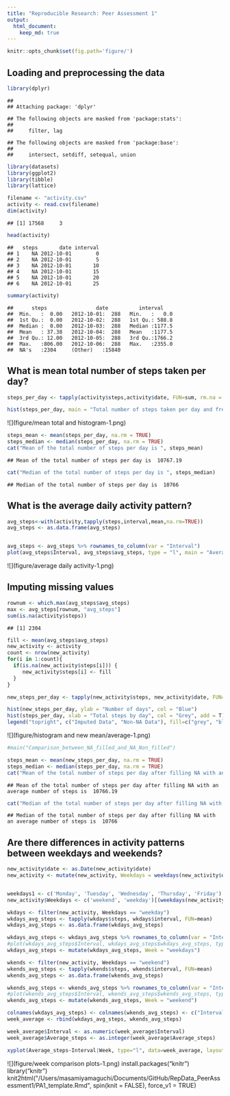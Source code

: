 ```yaml
---
title: "Reproducible Research: Peer Assessment 1"
output: 
  html_document:
    keep_md: true
---
```


```r
knitr::opts_chunk$set(fig.path='figure/')
```

## Loading and preprocessing the data

```r
library(dplyr)
```

```
## 
## Attaching package: 'dplyr'
```

```
## The following objects are masked from 'package:stats':
## 
##     filter, lag
```

```
## The following objects are masked from 'package:base':
## 
##     intersect, setdiff, setequal, union
```

```r
library(datasets)
library(ggplot2)
library(tibble)
library(lattice)

filename <- "activity.csv"
activity <- read.csv(filename)
dim(activity)
```

```
## [1] 17568     3
```

```r
head(activity)
```

```
##   steps       date interval
## 1    NA 2012-10-01        0
## 2    NA 2012-10-01        5
## 3    NA 2012-10-01       10
## 4    NA 2012-10-01       15
## 5    NA 2012-10-01       20
## 6    NA 2012-10-01       25
```

```r
summary(activity)
```

```
##      steps                date          interval     
##  Min.   :  0.00   2012-10-01:  288   Min.   :   0.0  
##  1st Qu.:  0.00   2012-10-02:  288   1st Qu.: 588.8  
##  Median :  0.00   2012-10-03:  288   Median :1177.5  
##  Mean   : 37.38   2012-10-04:  288   Mean   :1177.5  
##  3rd Qu.: 12.00   2012-10-05:  288   3rd Qu.:1766.2  
##  Max.   :806.00   2012-10-06:  288   Max.   :2355.0  
##  NA's   :2304     (Other)   :15840
```

## What is mean total number of steps taken per day?

```r
steps_per_day <- tapply(activity$steps,activity$date, FUN=sum, rm.na = TRUE)

hist(steps_per_day, main = "Total number of steps taken per day and frequency", xlab = "Total_steps_by_day")
```

![](figure/mean total and histogram-1.png)<!-- -->

```r
steps_mean <- mean(steps_per_day, na.rm = TRUE)
steps_median <- median(steps_per_day, na.rm = TRUE)
cat("Mean of the total number of steps per day is ", steps_mean)
```

```
## Mean of the total number of steps per day is  10767.19
```

```r
cat("Median of the total number of steps per day is ", steps_median)
```

```
## Median of the total number of steps per day is  10766
```

## What is the average daily activity pattern?

```r
avg_steps<-with(activity,tapply(steps,interval,mean,na.rm=TRUE))
avg_steps <- as.data.frame(avg_steps)


avg_steps <- avg_steps %>% rownames_to_column(var = "Interval")
plot(avg_steps$Interval, avg_steps$avg_steps, type = "l", main = "Average_daily_activity_pattern")
```

![](figure/average daily activity-1.png)<!-- -->


## Imputing missing values

```r
rownum <- which.max(avg_steps$avg_steps)
max <- avg_steps[rownum, "avg_steps"]
sum(is.na(activity$steps))
```

```
## [1] 2304
```

```r
fill <- mean(avg_steps$avg_steps)
new_activity <- activity
count <- nrow(new_activity)
for(i in 1:count){
  if(is.na(new_activity$steps[i])) {
     new_activity$steps[i] <- fill
  }
}
```


```r
new_steps_per_day <- tapply(new_activity$steps, new_activity$date, FUN=sum)

hist(new_steps_per_day, ylab = "Number of days", col = "Blue")
hist(steps_per_day, xlab = "Total steps by day", col = "Grey", add = T)
legend("topright", c("Imputed Data", "Non-NA Data"), fill=c("grey", "blue") )
```

![](figure/histogram and new mean/average-1.png)<!-- -->

```r
#main("Comparison_between_NA_filled_and_NA_Non_filled")

steps_mean <- mean(new_steps_per_day, na.rm = TRUE)
steps_median <- median(steps_per_day, na.rm = TRUE)
cat("Mean of the total number of steps per day after filling NA with an average number of steps is ", steps_mean)
```

```
## Mean of the total number of steps per day after filling NA with an average number of steps is  10766.19
```

```r
cat("Median of the total number of steps per day after filling NA with an average number of steps is ", steps_median)
```

```
## Median of the total number of steps per day after filling NA with an average number of steps is  10766
```
## Are there differences in activity patterns between weekdays and weekends?

```r
new_activity$date <- as.Date(new_activity$date)
new_activity <- mutate(new_activity, Weekdays = weekdays(new_activity$date))


weekdays1 <- c('Monday', 'Tuesday', 'Wednesday', 'Thursday', 'Friday')
new_activity$Weekdays <- c('weekend', 'weekday')[(weekdays(new_activity$date) %in% weekdays1)+1L]
```


```r
wkdays <- filter(new_activity, Weekdays == "weekday")
wkdays_avg_steps <- tapply(wkdays$steps, wkdays$interval, FUN=mean)
wkdays_avg_steps <- as.data.frame(wkdays_avg_steps)

wkdays_avg_steps <- wkdays_avg_steps %>% rownames_to_column(var = "Interval")
#plot(wkdays_avg_steps$Interval, wkdays_avg_steps$wkdays_avg_steps, type = "l", xlab = "Intervals", ylab = "Average Steps",main = "Weekdays")
wkdays_avg_steps <- mutate(wkdays_avg_steps, Week = "weekdays")
```


```r
wkends <- filter(new_activity, Weekdays == "weekend")
wkends_avg_steps <- tapply(wkends$steps, wkends$interval, FUN=mean)
wkends_avg_steps <- as.data.frame(wkends_avg_steps)

wkends_avg_steps <- wkends_avg_steps %>% rownames_to_column(var = "Interval")
#plot(wkends_avg_steps$Interval, wkends_avg_steps$wkends_avg_steps, type = "l", xlab = "Intervals", ylab = "Average Steps",main = "Weekend")
wkends_avg_steps <- mutate(wkends_avg_steps, Week = "weekend")

colnames(wkdays_avg_steps) <- colnames(wkends_avg_steps) <- c("Interval", "Average_steps", "Week")
week_average <- rbind(wkdays_avg_steps, wkends_avg_steps)

week_average$Interval <- as.numeric(week_average$Interval)
week_average$Average_steps <- as.integer(week_average$Average_steps)
```

```r
xyplot(Average_steps~Interval|Week, type="l", data=week_average, layout = c(1,2), main = "Average_steps_per_interval_by_day_type")
```

![](figure/week comparison plots-1.png)<!-- -->
install.packages(“knitr”)
library(“knitr”)
knit2html("/Users/masamiyamaguchi/Documents/GitHub/RepData_PeerAssessment1/PA1_template.Rmd", spin(knit = FALSE), force_v1 = TRUE)

